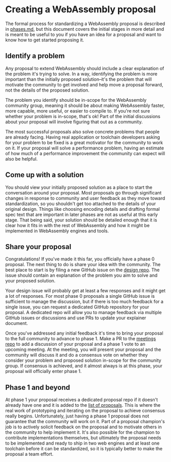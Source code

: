 # Creating a WebAssembly proposal

The formal process for standardizing a WebAssembly proposal is described in
[phases.md](https://github.com/WebAssembly/meetings/blob/main/process/phases.md),
but this document covers the initial stages in more detail and is meant to be
useful to you if you have an idea for a proposal and want to know how to get
started proposing it.

## Identify a problem

Any proposal to extend WebAssembly should include a clear explanation of the
problem it's trying to solve. In a way, identifying the problem is more
important than the initially proposed solution–it's the problem that will
motivate the community to get involved and help move a proposal forward, not the
details of the proposed solution.

The problem you identify should be in-scope for the WebAssembly community group,
meaning it should be about making WebAssembly faster, more capable, more useful,
or easier to compile to. If you're not sure whether your problem is in-scope,
that's ok! Part of the initial discussions about your proposal will involve
figuring that out as a community.

The most successful proposals also solve concrete problems that people are
already facing. Having real application or toolchain developers asking for your
problem to be fixed is a great motivator for the community to work on it. If
your proposal will solve a performance problem, having an estimate of how much
of a performance improvement the community can expect will also be helpful.

## Come up with a solution

You should view your initially proposed solution as a place to start the
conversation around your proposal. Most proposals go through significant changes
in response to community and user feedback as they move toward standardization,
so you shouldn't get too attached to the details of your original design. Things
like choosing encoding details and drafting formal spec text that are important
in later phases are not as useful at this early stage. That being said, your
solution should be detailed enough that it is clear how it fits in with the rest
of WebAssembly and how it might be implemented in WebAssembly engines and tools.

## Share your proposal

Congratulations! If you've made it this far, you officially have a phase 0
proposal. The next thing to do is share your idea with the community. The best
place to start is by filing a new GitHub issue on the [design
repo](https://github.com/WebAssembly/design). The issue should contain an
explanation of the problem you aim to solve and your proposed solution.

Your design issue will probably get at least a few responses and it might get a
lot of responses. For most phase 0 proposals a single GitHub issue is sufficient
to manage the discussion, but if there is too much feedback for a single issue,
you can request a dedicated GitHub repository for your proposal. A dedicated
repo will allow you to manage feedback via multiple GitHub issues or discussions
and use PRs to update your explainer document.

Once you've addressed any initial feedback it's time to bring your proposal to
the full community to advance to phase 1. Make a PR to the [meetings
repo](https://github.com/WebAssembly/meetings) to add a discussion of your
proposal and a phase 1 vote to an upcoming meeting. At the meeting, you will
present your proposal and the community will discuss it and do a consensus vote
on whether they consider your problem and proposed solution in-scope for the
community group. If consensus is achieved, and it almost always is at this
phase, your proposal will officially enter phase 1.

## Phase 1 and beyond

At phase 1 your proposal receives a dedicated proposal repo if it doesn't
already have one and it is added to the [list of
proposals](https://github.com/WebAssembly/proposals). This is where the real
work of prototyping and iterating on the proposal to achieve consensus really
begins. Unfortunately, just having a phase 1 proposal does not guarantee that
the community will work on it. Part of a proposal champion's job is to actively
solicit feedback on the proposal and to motivate others in the community to help
implement it. It's also possible for the champion to contribute implementations
themselves, but ultimately the proposal needs to be implemented and ready to
ship in two web engines and at least one toolchain before it can be
standardized, so it is typically better to make the proposal a team effort.
